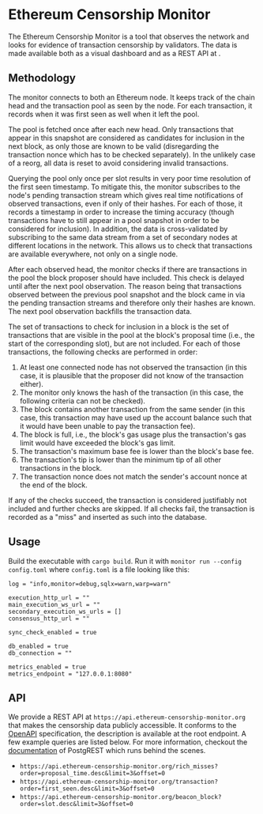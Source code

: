 # Ethereum Censorship Monitor

The Ethereum Censorship Monitor is a tool that observes the network and looks
for evidence of transaction censorship by validators. The data is made available
both as a [](https://www.ethereum-censorship-monitor.org) visual dashboard and
as a REST API at [](https://api.ethereum-censorship-monitor.org).

## Methodology

The monitor connects to both an Ethereum node. It keeps track of the chain head
and the transaction pool as seen by the node. For each transaction, it records
when it was first seen as well when it left the pool.

The pool is fetched once after each new head. Only transactions that appear in
this snapshot are considered as candidates for inclusion in the next block, as
only those are known to be valid (disregarding the transaction nonce which has
to be checked separately). In the unlikely case of a reorg, all data is reset to
avoid considering invalid transactions.

Querying the pool only once per slot results in very poor time resolution of the
first seen timestamp. To mitigate this, the monitor subscribes to the node's
pending transaction stream which gives real time notifications of observed
transactions, even if only of their hashes. For each of those, it records a
timestamp in order to increase the timing accuracy (though transactions have to
still appear in a pool snapshot in order to be considered for inclusion). In
addition, the data is cross-validated by subscribing to the same data stream
from a set of secondary nodes at different locations in the network. This allows
us to check that transactions are available everywhere, not only on a single
node.

After each observed head, the monitor checks if there are transactions in the
pool the block proposer should have included. This check is delayed until after
the next pool observation. The reason being that transactions observed between
the previous pool snapshot and the block came in via the pending transaction
streams and therefore only their hashes are known. The next pool observation
backfills the transaction data.

The set of transactions to check for inclusion in a block is the set of
transactions that are visible in the pool at the block's proposal time (i.e.,
the start of the corresponding slot), but are not included. For each of those
transactions, the following checks are performed in order:

1. At least one connected node has not observed the transaction (in this case,
   it is plausible that the proposer did not know of the transaction either).
2. The monitor only knows the hash of the transaction (in this case, the
   following criteria can not be checked).
3. The block contains another transaction from the same sender (in this case,
   this transaction may have used up the account balance such that it would have
   been unable to pay the transaction fee).
4. The block is full, i.e., the block's gas usage plus the transaction's gas
   limit would have exceeded the block's gas limit.
5. The transaction's maximum base fee is lower than the block's base fee.
6. The transaction's tip is lower than the minimum tip of all other transactions
   in the block.
7. The transaction nonce does not match the sender's account nonce at the end of
   the block.

If any of the checks succeed, the transaction is considered justifiably not
included and further checks are skipped. If all checks fail, the transaction is
recorded as a "miss" and inserted as such into the database.

## Usage

Build the executable with `cargo build`. Run it with
`monitor run --config config.toml` where `config.toml` is a file looking like
this:

```
log = "info,monitor=debug,sqlx=warn,warp=warn"

execution_http_url = ""
main_execution_ws_url = ""
secondary_execution_ws_urls = []
consensus_http_url = ""

sync_check_enabled = true

db_enabled = true
db_connection = ""

metrics_enabled = true
metrics_endpoint = "127.0.0.1:8080"
```

## API

We provide a REST API at `https://api.ethereum-censorship-monitor.org` that
makes the censorship data publicly accessible. It conforms to the
[OpenAPI](https://openapis.org) specification, the description is available at
the root endpoint. A few example queries are listed below. For more information,
checkout the [documentation](https://postgrest.org/en/stable/api.html) of
PostgREST which runs behind the scenes.

- `https://api.ethereum-censorship-monitor.org/rich_misses?order=proposal_time.desc&limit=3&offset=0`
- `https://api.ethereum-censorship-monitor.org/transaction?order=first_seen.desc&limit=3&offset=0`
- `https://api.ethereum-censorship-monitor.org/beacon_block?order=slot.desc&limit=3&offset=0`
